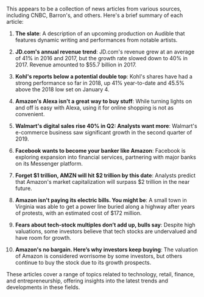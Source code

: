 This appears to be a collection of news articles from various sources, including CNBC, Barron's, and others. Here's a brief summary of each article:

1. **The slate**: A description of an upcoming production on Audible that features dynamic writing and performances from notable artists.

2. **JD.com's annual revenue trend**: JD.com's revenue grew at an average of 41% in 2016 and 2017, but the growth rate slowed down to 40% in 2017. Revenue amounted to $55.7 billion in 2017.

3. **Kohl's reports below a potential double top**: Kohl's shares have had a strong performance so far in 2018, up 41% year-to-date and 45.5% above the 2018 low set on January 4.

4. **Amazon's Alexa isn't a great way to buy stuff**: While turning lights on and off is easy with Alexa, using it for online shopping is not as convenient.

5. **Walmart's digital sales rise 40% in Q2: Analysts want more**: Walmart's e-commerce business saw significant growth in the second quarter of 2019.

6. **Facebook wants to become your banker like Amazon**: Facebook is exploring expansion into financial services, partnering with major banks on its Messenger platform.

7. **Forget $1 trillion, AMZN will hit $2 trillion by this date**: Analysts predict that Amazon's market capitalization will surpass $2 trillion in the near future.

8. **Amazon isn't paying its electric bills. You might be**: A small town in Virginia was able to get a power line buried along a highway after years of protests, with an estimated cost of $172 million.

9. **Fears about tech-stock multiples don’t add up, bulls say**: Despite high valuations, some investors believe that tech stocks are undervalued and have room for growth.

10. **Amazon's no bargain. Here’s why investors keep buying**: The valuation of Amazon is considered worrisome by some investors, but others continue to buy the stock due to its growth prospects.

These articles cover a range of topics related to technology, retail, finance, and entrepreneurship, offering insights into the latest trends and developments in these fields.